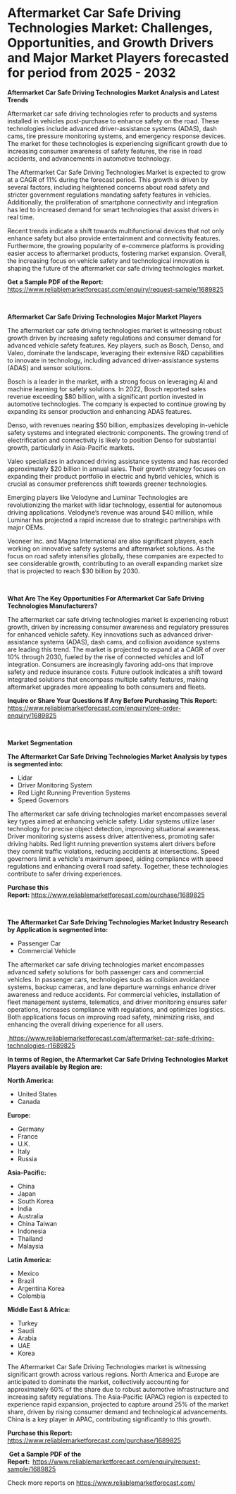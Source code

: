 <p><h1>Aftermarket Car Safe Driving Technologies Market: Challenges, Opportunities, and Growth Drivers and Major Market Players forecasted for period from 2025 - 2032</h1></p><p><strong>Aftermarket Car Safe Driving Technologies Market Analysis and Latest Trends</strong></p>
<p><p>Aftermarket car safe driving technologies refer to products and systems installed in vehicles post-purchase to enhance safety on the road. These technologies include advanced driver-assistance systems (ADAS), dash cams, tire pressure monitoring systems, and emergency response devices. The market for these technologies is experiencing significant growth due to increasing consumer awareness of safety features, the rise in road accidents, and advancements in automotive technology.</p><p>The Aftermarket Car Safe Driving Technologies Market is expected to grow at a CAGR of 11% during the forecast period. This growth is driven by several factors, including heightened concerns about road safety and stricter government regulations mandating safety features in vehicles. Additionally, the proliferation of smartphone connectivity and integration has led to increased demand for smart technologies that assist drivers in real time. </p><p>Recent trends indicate a shift towards multifunctional devices that not only enhance safety but also provide entertainment and connectivity features. Furthermore, the growing popularity of e-commerce platforms is providing easier access to aftermarket products, fostering market expansion. Overall, the increasing focus on vehicle safety and technological innovation is shaping the future of the aftermarket car safe driving technologies market.</p></p>
<p><strong>Get a Sample PDF of the Report:&nbsp;</strong> <a href="https://www.reliablemarketforecast.com/enquiry/request-sample/1689825?utm_campaign=1890&utm_medium=2&utm_source=Github&utm_content=ia&utm_term=07012025&utm_id=aftermarket-car-safe-driving-technologies">https://www.reliablemarketforecast.com/enquiry/request-sample/1689825</a></p>
<p>&nbsp;</p>
<p><strong>Aftermarket Car Safe Driving Technologies Major Market Players</strong></p>
<p><p>The aftermarket car safe driving technologies market is witnessing robust growth driven by increasing safety regulations and consumer demand for advanced vehicle safety features. Key players, such as Bosch, Denso, and Valeo, dominate the landscape, leveraging their extensive R&D capabilities to innovate in technology, including advanced driver-assistance systems (ADAS) and sensor solutions.</p><p>Bosch is a leader in the market, with a strong focus on leveraging AI and machine learning for safety solutions. In 2022, Bosch reported sales revenue exceeding $80 billion, with a significant portion invested in automotive technologies. The company is expected to continue growing by expanding its sensor production and enhancing ADAS features.</p><p>Denso, with revenues nearing $50 billion, emphasizes developing in-vehicle safety systems and integrated electronic components. The growing trend of electrification and connectivity is likely to position Denso for substantial growth, particularly in Asia-Pacific markets.</p><p>Valeo specializes in advanced driving assistance systems and has recorded approximately $20 billion in annual sales. Their growth strategy focuses on expanding their product portfolio in electric and hybrid vehicles, which is crucial as consumer preferences shift towards greener technologies.</p><p>Emerging players like Velodyne and Luminar Technologies are revolutionizing the market with lidar technology, essential for autonomous driving applications. Velodyne’s revenue was around $40 million, while Luminar has projected a rapid increase due to strategic partnerships with major OEMs.</p><p>Veoneer Inc. and Magna International are also significant players, each working on innovative safety systems and aftermarket solutions. As the focus on road safety intensifies globally, these companies are expected to see considerable growth, contributing to an overall expanding market size that is projected to reach $30 billion by 2030.</p></p>
<p>&nbsp;</p>
<p><strong>What Are The Key Opportunities For Aftermarket Car Safe Driving Technologies Manufacturers?</strong></p>
<p><p>The aftermarket car safe driving technologies market is experiencing robust growth, driven by increasing consumer awareness and regulatory pressures for enhanced vehicle safety. Key innovations such as advanced driver-assistance systems (ADAS), dash cams, and collision avoidance systems are leading this trend. The market is projected to expand at a CAGR of over 10% through 2030, fueled by the rise of connected vehicles and IoT integration. Consumers are increasingly favoring add-ons that improve safety and reduce insurance costs. Future outlook indicates a shift toward integrated solutions that encompass multiple safety features, making aftermarket upgrades more appealing to both consumers and fleets.</p></p>
<p><strong>Inquire or Share Your Questions If Any Before Purchasing This Report:</strong> <a href="https://www.reliablemarketforecast.com/enquiry/pre-order-enquiry/1689825?utm_campaign=1890&utm_medium=2&utm_source=Github&utm_content=ia&utm_term=07012025&utm_id=aftermarket-car-safe-driving-technologies">https://www.reliablemarketforecast.com/enquiry/pre-order-enquiry/1689825</a></p>
<p>&nbsp;</p>
<p><strong>Market Segmentation</strong></p>
<p><strong>The Aftermarket Car Safe Driving Technologies Market Analysis by types is segmented into:</strong></p>
<p><ul><li>Lidar</li><li>Driver Monitoring System</li><li>Red Light Running Prevention Systems</li><li>Speed Governors</li></ul></p>
<p><p>The aftermarket car safe driving technologies market encompasses several key types aimed at enhancing vehicle safety. Lidar systems utilize laser technology for precise object detection, improving situational awareness. Driver monitoring systems assess driver attentiveness, promoting safer driving habits. Red light running prevention systems alert drivers before they commit traffic violations, reducing accidents at intersections. Speed governors limit a vehicle's maximum speed, aiding compliance with speed regulations and enhancing overall road safety. Together, these technologies contribute to safer driving experiences.</p></p>
<p><strong>Purchase this Report:&nbsp;</strong><a href="https://www.reliablemarketforecast.com/purchase/1689825?utm_campaign=1890&utm_medium=2&utm_source=Github&utm_content=ia&utm_term=07012025&utm_id=aftermarket-car-safe-driving-technologies">https://www.reliablemarketforecast.com/purchase/1689825</a></p>
<p>&nbsp;</p>
<p><strong>The Aftermarket Car Safe Driving Technologies Market Industry Research by Application is segmented into:</strong></p>
<p><ul><li>Passenger Car</li><li>Commercial Vehicle</li></ul></p>
<p><p>The aftermarket car safe driving technologies market encompasses advanced safety solutions for both passenger cars and commercial vehicles. In passenger cars, technologies such as collision avoidance systems, backup cameras, and lane departure warnings enhance driver awareness and reduce accidents. For commercial vehicles, installation of fleet management systems, telematics, and driver monitoring ensures safer operations, increases compliance with regulations, and optimizes logistics. Both applications focus on improving road safety, minimizing risks, and enhancing the overall driving experience for all users.</p></p>
<p><a href="https://www.reliablemarketforecast.com/aftermarket-car-safe-driving-technologies-r1689825?utm_campaign=1890&utm_medium=2&utm_source=Github&utm_content=ia&utm_term=07012025&utm_id=aftermarket-car-safe-driving-technologies">&nbsp;https://www.reliablemarketforecast.com/aftermarket-car-safe-driving-technologies-r1689825</a></p>
<p><strong>In terms of Region, the Aftermarket Car Safe Driving Technologies Market Players available by Region are:</strong></p>
<p>
    <p> <strong> North America: </strong>
        <ul>
            <li>United States</li>
            <li>Canada</li>
        </ul>
        </p> 
    <p> <strong> Europe: </strong>
        <ul>
            <li>Germany</li>
            <li>France</li>
            <li>U.K.</li>
            <li>Italy</li>
            <li>Russia</li>
        </ul>
        </p> 
    <p> <strong> Asia-Pacific: </strong>
        <ul>
            <li>China</li>
            <li>Japan</li>
            <li>South Korea</li>
            <li>India</li>
            <li>Australia</li>
            <li>China Taiwan</li>
            <li>Indonesia</li>
            <li>Thailand</li>
            <li>Malaysia</li>
        </ul>
        </p> 
    <p> <strong> Latin America: </strong>
        <ul>
            <li>Mexico</li>
            <li>Brazil</li>
            <li>Argentina Korea</li>
            <li>Colombia</li>
        </ul>
        </p> 
    <p> <strong> Middle East & Africa: </strong>
        <ul>
            <li>Turkey</li>
            <li>Saudi</li>
            <li>Arabia</li>
            <li>UAE</li>
            <li>Korea</li>
        </ul>
    </p>
    </p>
<p><p>The Aftermarket Car Safe Driving Technologies market is witnessing significant growth across various regions. North America and Europe are anticipated to dominate the market, collectively accounting for approximately 60% of the share due to robust automotive infrastructure and increasing safety regulations. The Asia-Pacific (APAC) region is expected to experience rapid expansion, projected to capture around 25% of the market share, driven by rising consumer demand and technological advancements. China is a key player in APAC, contributing significantly to this growth.</p></p>
<p><strong>Purchase this Report: </strong><a href="https://www.reliablemarketforecast.com/purchase/1689825?utm_campaign=1890&utm_medium=2&utm_source=Github&utm_content=ia&utm_term=07012025&utm_id=aftermarket-car-safe-driving-technologies">https://www.reliablemarketforecast.com/purchase/1689825</a></p>
<p>&nbsp;<strong>Get a Sample PDF of the Report:&nbsp;&nbsp;</strong><a href="https://www.reliablemarketforecast.com/enquiry/request-sample/1689825?utm_campaign=1890&utm_medium=2&utm_source=Github&utm_content=ia&utm_term=07012025&utm_id=aftermarket-car-safe-driving-technologies">https://www.reliablemarketforecast.com/enquiry/request-sample/1689825</a></p>
<p><strong></strong></p>
<p>Check more reports on <a href="https://www.reliablemarketforecast.com/?utm_campaign=1890&utm_medium=2&utm_source=Github&utm_content=ia&utm_term=07012025&utm_id=aftermarket-car-safe-driving-technologies">https://www.reliablemarketforecast.com/</a></p>